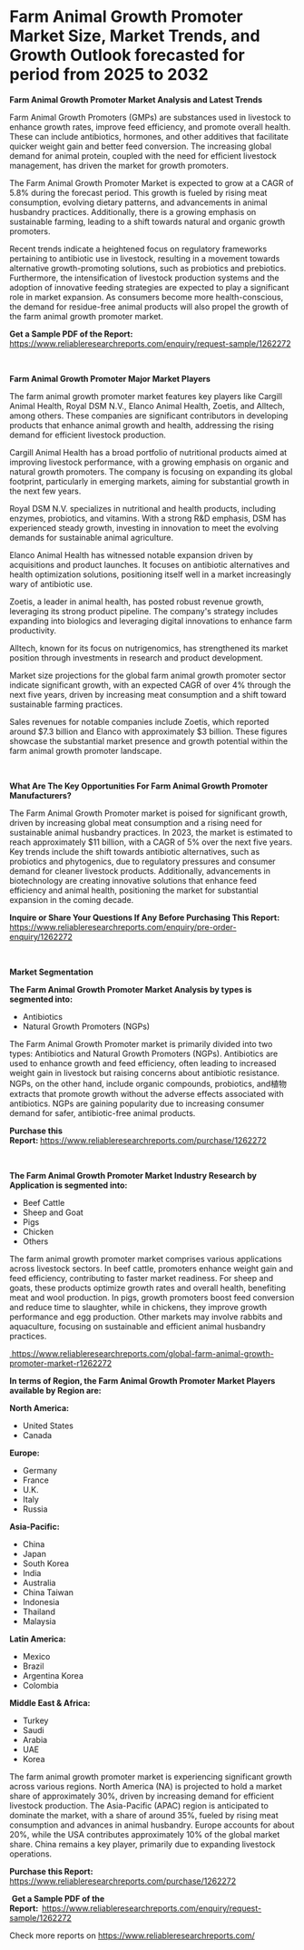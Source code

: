 <p><h1>Farm Animal Growth Promoter Market Size, Market Trends, and Growth Outlook forecasted for period from 2025 to 2032</h1></p><p><strong>Farm Animal Growth Promoter Market Analysis and Latest Trends</strong></p>
<p><p>Farm Animal Growth Promoters (GMPs) are substances used in livestock to enhance growth rates, improve feed efficiency, and promote overall health. These can include antibiotics, hormones, and other additives that facilitate quicker weight gain and better feed conversion. The increasing global demand for animal protein, coupled with the need for efficient livestock management, has driven the market for growth promoters.</p><p>The Farm Animal Growth Promoter Market is expected to grow at a CAGR of 5.8% during the forecast period. This growth is fueled by rising meat consumption, evolving dietary patterns, and advancements in animal husbandry practices. Additionally, there is a growing emphasis on sustainable farming, leading to a shift towards natural and organic growth promoters.</p><p>Recent trends indicate a heightened focus on regulatory frameworks pertaining to antibiotic use in livestock, resulting in a movement towards alternative growth-promoting solutions, such as probiotics and prebiotics. Furthermore, the intensification of livestock production systems and the adoption of innovative feeding strategies are expected to play a significant role in market expansion. As consumers become more health-conscious, the demand for residue-free animal products will also propel the growth of the farm animal growth promoter market.</p></p>
<p><strong>Get a Sample PDF of the Report:&nbsp;</strong> <a href="https://www.reliableresearchreports.com/enquiry/request-sample/1262272?utm_campaign=2009&utm_medium=2&utm_source=Github&utm_content=ia&utm_term=02022025&utm_id=farm-animal-growth-promoter">https://www.reliableresearchreports.com/enquiry/request-sample/1262272</a></p>
<p>&nbsp;</p>
<p><strong>Farm Animal Growth Promoter Major Market Players</strong></p>
<p><p>The farm animal growth promoter market features key players like Cargill Animal Health, Royal DSM N.V., Elanco Animal Health, Zoetis, and Alltech, among others. These companies are significant contributors in developing products that enhance animal growth and health, addressing the rising demand for efficient livestock production.</p><p>Cargill Animal Health has a broad portfolio of nutritional products aimed at improving livestock performance, with a growing emphasis on organic and natural growth promoters. The company is focusing on expanding its global footprint, particularly in emerging markets, aiming for substantial growth in the next few years.</p><p>Royal DSM N.V. specializes in nutritional and health products, including enzymes, probiotics, and vitamins. With a strong R&D emphasis, DSM has experienced steady growth, investing in innovation to meet the evolving demands for sustainable animal agriculture.</p><p>Elanco Animal Health has witnessed notable expansion driven by acquisitions and product launches. It focuses on antibiotic alternatives and health optimization solutions, positioning itself well in a market increasingly wary of antibiotic use.</p><p>Zoetis, a leader in animal health, has posted robust revenue growth, leveraging its strong product pipeline. The company's strategy includes expanding into biologics and leveraging digital innovations to enhance farm productivity.</p><p>Alltech, known for its focus on nutrigenomics, has strengthened its market position through investments in research and product development.</p><p>Market size projections for the global farm animal growth promoter sector indicate significant growth, with an expected CAGR of over 4% through the next five years, driven by increasing meat consumption and a shift toward sustainable farming practices. </p><p>Sales revenues for notable companies include Zoetis, which reported around $7.3 billion and Elanco with approximately $3 billion. These figures showcase the substantial market presence and growth potential within the farm animal growth promoter landscape.</p></p>
<p>&nbsp;</p>
<p><strong>What Are The Key Opportunities For Farm Animal Growth Promoter Manufacturers?</strong></p>
<p><p>The Farm Animal Growth Promoter market is poised for significant growth, driven by increasing global meat consumption and a rising need for sustainable animal husbandry practices. In 2023, the market is estimated to reach approximately $11 billion, with a CAGR of 5% over the next five years. Key trends include the shift towards antibiotic alternatives, such as probiotics and phytogenics, due to regulatory pressures and consumer demand for cleaner livestock products. Additionally, advancements in biotechnology are creating innovative solutions that enhance feed efficiency and animal health, positioning the market for substantial expansion in the coming decade.</p></p>
<p><strong>Inquire or Share Your Questions If Any Before Purchasing This Report:</strong> <a href="https://www.reliableresearchreports.com/enquiry/pre-order-enquiry/1262272?utm_campaign=2009&utm_medium=2&utm_source=Github&utm_content=ia&utm_term=02022025&utm_id=farm-animal-growth-promoter">https://www.reliableresearchreports.com/enquiry/pre-order-enquiry/1262272</a></p>
<p>&nbsp;</p>
<p><strong>Market Segmentation</strong></p>
<p><strong>The Farm Animal Growth Promoter Market Analysis by types is segmented into:</strong></p>
<p><ul><li>Antibiotics</li><li>Natural Growth Promoters (NGPs)</li></ul></p>
<p><p>The Farm Animal Growth Promoter market is primarily divided into two types: Antibiotics and Natural Growth Promoters (NGPs). Antibiotics are used to enhance growth and feed efficiency, often leading to increased weight gain in livestock but raising concerns about antibiotic resistance. NGPs, on the other hand, include organic compounds, probiotics, and植物extracts that promote growth without the adverse effects associated with antibiotics. NGPs are gaining popularity due to increasing consumer demand for safer, antibiotic-free animal products.</p></p>
<p><strong>Purchase this Report:&nbsp;</strong><a href="https://www.reliableresearchreports.com/purchase/1262272?utm_campaign=2009&utm_medium=2&utm_source=Github&utm_content=ia&utm_term=02022025&utm_id=farm-animal-growth-promoter">https://www.reliableresearchreports.com/purchase/1262272</a></p>
<p>&nbsp;</p>
<p><strong>The Farm Animal Growth Promoter Market Industry Research by Application is segmented into:</strong></p>
<p><ul><li>Beef Cattle</li><li>Sheep and Goat</li><li>Pigs</li><li>Chicken</li><li>Others</li></ul></p>
<p><p>The farm animal growth promoter market comprises various applications across livestock sectors. In beef cattle, promoters enhance weight gain and feed efficiency, contributing to faster market readiness. For sheep and goats, these products optimize growth rates and overall health, benefiting meat and wool production. In pigs, growth promoters boost feed conversion and reduce time to slaughter, while in chickens, they improve growth performance and egg production. Other markets may involve rabbits and aquaculture, focusing on sustainable and efficient animal husbandry practices.</p></p>
<p><a href="https://www.reliableresearchreports.com/global-farm-animal-growth-promoter-market-r1262272?utm_campaign=2009&utm_medium=2&utm_source=Github&utm_content=ia&utm_term=02022025&utm_id=farm-animal-growth-promoter">&nbsp;https://www.reliableresearchreports.com/global-farm-animal-growth-promoter-market-r1262272</a></p>
<p><strong>In terms of Region, the Farm Animal Growth Promoter Market Players available by Region are:</strong></p>
<p>
    <p> <strong> North America: </strong>
        <ul>
            <li>United States</li>
            <li>Canada</li>
        </ul>
        </p> 
    <p> <strong> Europe: </strong>
        <ul>
            <li>Germany</li>
            <li>France</li>
            <li>U.K.</li>
            <li>Italy</li>
            <li>Russia</li>
        </ul>
        </p> 
    <p> <strong> Asia-Pacific: </strong>
        <ul>
            <li>China</li>
            <li>Japan</li>
            <li>South Korea</li>
            <li>India</li>
            <li>Australia</li>
            <li>China Taiwan</li>
            <li>Indonesia</li>
            <li>Thailand</li>
            <li>Malaysia</li>
        </ul>
        </p> 
    <p> <strong> Latin America: </strong>
        <ul>
            <li>Mexico</li>
            <li>Brazil</li>
            <li>Argentina Korea</li>
            <li>Colombia</li>
        </ul>
        </p> 
    <p> <strong> Middle East & Africa: </strong>
        <ul>
            <li>Turkey</li>
            <li>Saudi</li>
            <li>Arabia</li>
            <li>UAE</li>
            <li>Korea</li>
        </ul>
    </p>
    </p>
<p><p>The farm animal growth promoter market is experiencing significant growth across various regions. North America (NA) is projected to hold a market share of approximately 30%, driven by increasing demand for efficient livestock production. The Asia-Pacific (APAC) region is anticipated to dominate the market, with a share of around 35%, fueled by rising meat consumption and advances in animal husbandry. Europe accounts for about 20%, while the USA contributes approximately 10% of the global market share. China remains a key player, primarily due to expanding livestock operations.</p></p>
<p><strong>Purchase this Report: </strong><a href="https://www.reliableresearchreports.com/purchase/1262272?utm_campaign=2009&utm_medium=2&utm_source=Github&utm_content=ia&utm_term=02022025&utm_id=farm-animal-growth-promoter">https://www.reliableresearchreports.com/purchase/1262272</a></p>
<p>&nbsp;<strong>Get a Sample PDF of the Report:&nbsp;&nbsp;</strong><a href="https://www.reliableresearchreports.com/enquiry/request-sample/1262272?utm_campaign=2009&utm_medium=2&utm_source=Github&utm_content=ia&utm_term=02022025&utm_id=farm-animal-growth-promoter">https://www.reliableresearchreports.com/enquiry/request-sample/1262272</a></p>
<p><strong></strong></p>
<p>Check more reports on <a href="https://www.reliableresearchreports.com/?utm_campaign=2009&utm_medium=2&utm_source=Github&utm_content=ia&utm_term=02022025&utm_id=farm-animal-growth-promoter">https://www.reliableresearchreports.com/</a></p>